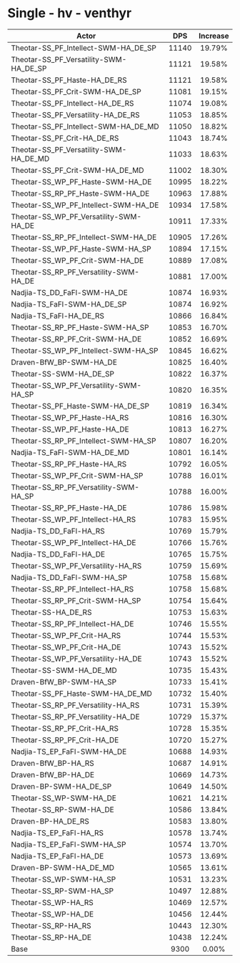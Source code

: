 # Single - hv - venthyr
| Actor | DPS | Increase |
|---|:---:|:---:|
|Theotar-SS_PF_Intellect-SWM-HA_DE_SP|11140|19.79%|
|Theotar-SS_PF_Versatility-SWM-HA_DE_SP|11121|19.58%|
|Theotar-SS_PF_Haste-HA_DE_RS|11121|19.58%|
|Theotar-SS_PF_Crit-SWM-HA_DE_SP|11081|19.15%|
|Theotar-SS_PF_Intellect-HA_DE_RS|11074|19.08%|
|Theotar-SS_PF_Versatility-HA_DE_RS|11053|18.85%|
|Theotar-SS_PF_Intellect-SWM-HA_DE_MD|11050|18.82%|
|Theotar-SS_PF_Crit-HA_DE_RS|11043|18.74%|
|Theotar-SS_PF_Versatility-SWM-HA_DE_MD|11033|18.63%|
|Theotar-SS_PF_Crit-SWM-HA_DE_MD|11002|18.30%|
|Theotar-SS_WP_PF_Haste-SWM-HA_DE|10995|18.22%|
|Theotar-SS_RP_PF_Haste-SWM-HA_DE|10963|17.88%|
|Theotar-SS_WP_PF_Intellect-SWM-HA_DE|10934|17.58%|
|Theotar-SS_WP_PF_Versatility-SWM-HA_DE|10911|17.33%|
|Theotar-SS_RP_PF_Intellect-SWM-HA_DE|10905|17.26%|
|Theotar-SS_WP_PF_Haste-SWM-HA_SP|10894|17.15%|
|Theotar-SS_WP_PF_Crit-SWM-HA_DE|10889|17.08%|
|Theotar-SS_RP_PF_Versatility-SWM-HA_DE|10881|17.00%|
|Nadjia-TS_DD_FaFl-SWM-HA_DE|10874|16.93%|
|Nadjia-TS_FaFl-SWM-HA_DE_SP|10874|16.92%|
|Nadjia-TS_FaFl-HA_DE_RS|10866|16.84%|
|Theotar-SS_RP_PF_Haste-SWM-HA_SP|10853|16.70%|
|Theotar-SS_RP_PF_Crit-SWM-HA_DE|10852|16.69%|
|Theotar-SS_WP_PF_Intellect-SWM-HA_SP|10845|16.62%|
|Draven-BfW_BP-SWM-HA_DE|10825|16.40%|
|Theotar-SS-SWM-HA_DE_SP|10822|16.37%|
|Theotar-SS_WP_PF_Versatility-SWM-HA_SP|10820|16.35%|
|Theotar-SS_PF_Haste-SWM-HA_DE_SP|10819|16.34%|
|Theotar-SS_WP_PF_Haste-HA_RS|10816|16.30%|
|Theotar-SS_WP_PF_Haste-HA_DE|10813|16.27%|
|Theotar-SS_RP_PF_Intellect-SWM-HA_SP|10807|16.20%|
|Nadjia-TS_FaFl-SWM-HA_DE_MD|10801|16.14%|
|Theotar-SS_RP_PF_Haste-HA_RS|10792|16.05%|
|Theotar-SS_WP_PF_Crit-SWM-HA_SP|10788|16.01%|
|Theotar-SS_RP_PF_Versatility-SWM-HA_SP|10788|16.00%|
|Theotar-SS_RP_PF_Haste-HA_DE|10786|15.98%|
|Theotar-SS_WP_PF_Intellect-HA_RS|10783|15.95%|
|Nadjia-TS_DD_FaFl-HA_RS|10769|15.79%|
|Theotar-SS_WP_PF_Intellect-HA_DE|10766|15.76%|
|Nadjia-TS_DD_FaFl-HA_DE|10765|15.75%|
|Theotar-SS_WP_PF_Versatility-HA_RS|10759|15.69%|
|Nadjia-TS_DD_FaFl-SWM-HA_SP|10758|15.68%|
|Theotar-SS_RP_PF_Intellect-HA_RS|10758|15.68%|
|Theotar-SS_RP_PF_Crit-SWM-HA_SP|10754|15.64%|
|Theotar-SS-HA_DE_RS|10753|15.63%|
|Theotar-SS_RP_PF_Intellect-HA_DE|10746|15.55%|
|Theotar-SS_WP_PF_Crit-HA_RS|10744|15.53%|
|Theotar-SS_WP_PF_Crit-HA_DE|10743|15.52%|
|Theotar-SS_WP_PF_Versatility-HA_DE|10743|15.52%|
|Theotar-SS-SWM-HA_DE_MD|10735|15.43%|
|Draven-BfW_BP-SWM-HA_SP|10733|15.41%|
|Theotar-SS_PF_Haste-SWM-HA_DE_MD|10732|15.40%|
|Theotar-SS_RP_PF_Versatility-HA_RS|10731|15.39%|
|Theotar-SS_RP_PF_Versatility-HA_DE|10729|15.37%|
|Theotar-SS_RP_PF_Crit-HA_RS|10728|15.35%|
|Theotar-SS_RP_PF_Crit-HA_DE|10720|15.27%|
|Nadjia-TS_EP_FaFl-SWM-HA_DE|10688|14.93%|
|Draven-BfW_BP-HA_RS|10687|14.91%|
|Draven-BfW_BP-HA_DE|10669|14.73%|
|Draven-BP-SWM-HA_DE_SP|10649|14.50%|
|Theotar-SS_WP-SWM-HA_DE|10621|14.21%|
|Theotar-SS_RP-SWM-HA_DE|10586|13.84%|
|Draven-BP-HA_DE_RS|10583|13.80%|
|Nadjia-TS_EP_FaFl-HA_RS|10578|13.74%|
|Nadjia-TS_EP_FaFl-SWM-HA_SP|10574|13.70%|
|Nadjia-TS_EP_FaFl-HA_DE|10573|13.69%|
|Draven-BP-SWM-HA_DE_MD|10565|13.61%|
|Theotar-SS_WP-SWM-HA_SP|10531|13.23%|
|Theotar-SS_RP-SWM-HA_SP|10497|12.88%|
|Theotar-SS_WP-HA_RS|10469|12.57%|
|Theotar-SS_WP-HA_DE|10456|12.44%|
|Theotar-SS_RP-HA_RS|10443|12.30%|
|Theotar-SS_RP-HA_DE|10438|12.24%|
|Base|9300|0.00%|
